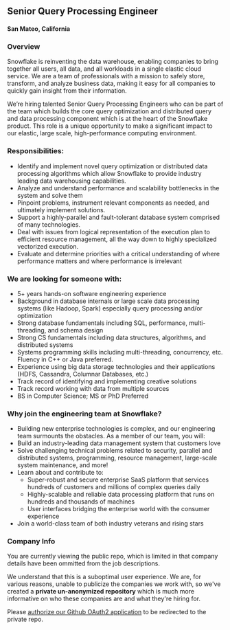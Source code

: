 ## Senior Query Processing Engineer
#### San Mateo, California

### Overview
Snowflake is reinventing the data warehouse, enabling companies to bring together all users, all
data, and all workloads in a single elastic cloud service. We are a team of professionals with a
mission to safely store, transform, and analyze business data, making it easy for all companies to
quickly gain insight from their information.

We’re hiring talented Senior Query Processing Engineers​ who can be part of the team which
builds the core query optimization and distributed query and data processing component which is at
the heart of the Snowflake product. This role is a unique opportunity to make a significant impact to
our elastic, large scale, high-performance computing environment.

### Responsibilities:
+ Identify and implement novel query optimization or distributed data processing algorithms
which allow Snowflake to provide industry leading data warehousing capabilities.
+ Analyze and understand performance and scalability bottlenecks in the system and solve
them
+ Pinpoint problems, instrument relevant components as needed, and ultimately implement
solutions.
+ Support a highly-parallel and fault-tolerant database system comprised of many
technologies.
+ Deal with issues from logical representation of the execution plan to efficient resource
management, all the way down to highly specialized vectorized execution.
+ Evaluate and determine priorities with a critical understanding of where performance matters
and where performance is irrelevant

### We are looking for someone with:
+ 5+ years hands-on software engineering experience
+ Background in database internals or large scale data processing systems (like Hadoop,
Spark) especially query processing and/or optimization
+ Strong database fundamentals including SQL, performance, multi-threading, and schema
design
+ Strong CS fundamentals including data structures, algorithms, and distributed systems
+ Systems programming skills including multi-threading, concurrency, etc. Fluency in C++ or
Java preferred.
+ Experience using big data storage technologies and their applications (HDFS, Cassandra,
Columnar Databases, etc.)
+ Track record of identifying and implementing creative solutions
+ Track record working with data from multiple sources
+ BS in Computer Science; MS or PhD Preferred

### Why join the engineering team at Snowflake?
+ Building new enterprise technologies is complex, and our engineering team surmounts the
obstacles. As a member of our team, you will:
+ Build an industry-leading data management system that customers love
+ Solve challenging technical problems related to security, parallel and distributed systems,
programming, resource management, large-scale system maintenance, and more!
+ Learn about and contribute to:
  + Super-robust and secure enterprise SaaS platform that services hundreds of
customers and millions of complex queries daily
  + Highly-scalable and reliable data processing platform that runs on hundreds and
thousands of machines
  + User interfaces bridging the enterprise world with the consumer experience
+ Join a world-class team of both industry veterans and rising stars

### Company Info
You are currently viewing the public repo, which is limited in that company details have been ommitted from the job descriptions.  
    
We understand that this is a suboptimal user experience.  We are, for various reasons, unable to publicize the companies we work with, so we've
created a **private un-anonymized repository** which is much more informative on who these companies are and what they're hiring for.  
    
Please [authorize our Github OAuth2 application](https://letsrockit.co/users/auth/github?job_id=u25vd2zsywtl-senior-query-processing-engineer) to be redirected to the private repo.
